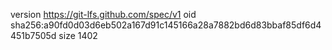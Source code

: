 version https://git-lfs.github.com/spec/v1
oid sha256:a90fd0d03d6eb502a167d91c145166a28a7882bd6d83bbaf85df6d4451b7505d
size 1402
